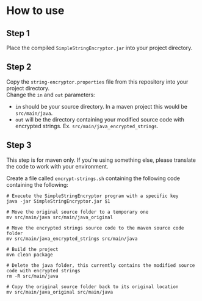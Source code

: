 # How to use
## Step 1
Place the compiled `SimpleStringEncryptor.jar` into your project directory.

## Step 2
Copy the `string-encryptor.properties` file from this repository into your project directory.\
Change the `in` and `out` parameters:
- `in` should be your source directory. In a maven project this would be `src/main/java`.
- `out` will be the directory containing your modified source code with encrypted strings. Ex. `src/main/java_encrypted_strings`.

## Step 3
This step is for maven only. If you're using something else, please translate the code to work with your environment.

Create a file called `encrypt-strings.sh` containing the following code containing the following:
```shell script
# Execute the SimpleStringEncryptor program with a specific key
java -jar SimpleStringEncryptor.jar $1

# Move the original source folder to a temporary one
mv src/main/java src/main/java_original

# Move the encrypted strings source code to the maven source code folder
mv src/main/java_encrypted_strings src/main/java

# Build the project
mvn clean package

# Delete the java folder, this currently contains the modified source code with encrypted strings
rm -R src/main/java

# Copy the original source folder back to its original location
mv src/main/java_original src/main/java
```
